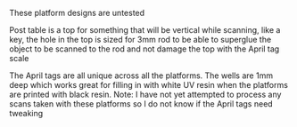 These platform designs are untested

Post table is a top for something that will be vertical while scanning, like a key, 
the hole in the top is sized for 3mm rod to be able to superglue the object to be 
scanned to the rod and not damage the top with the April tag scale

The April tags are all unique across all the platforms. The wells are 1mm deep which
works great for filling in with white UV resin when the platforms are printed with
black resin. Note: I have not yet attempted to process any scans taken with these
platforms so I do not know if the April tags need tweaking